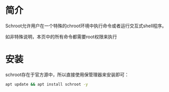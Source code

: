 # 简介
Schroot允许用户在一个特殊的chroot环境中执行命令或者运行交互式shell程序。

如非特殊说明，本页中的所有命令都需要root权限来执行

# 安装
schroot存在于官方源中，所以直接使用保管理器来安装即可：
```sh
apt update && apt install schroot -y
```